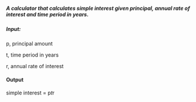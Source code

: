 ##### A calculator that calculates simple interest given principal, annual rate of interest and time period in years.

##### Input:
   p, principal amount
   
   t, time period in years
   
   r, annual rate of interest
#### Output
   simple interest = p*t*r
